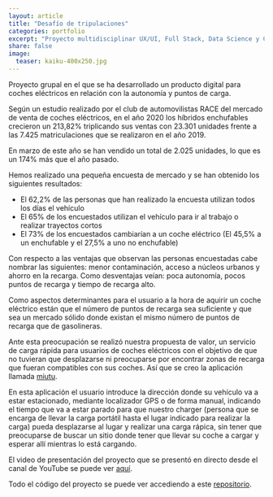 ```yaml
---
layout: article
title: "Desafío de tripulaciones"
categories: portfolio
excerpt: "Proyecto multidisciplinar UX/UI, Full Stack, Data Science y Ciberseguridad sobre coches eléctricos"
share: false
image:
  teaser: kaiku-400x250.jpg
---
```


Proyecto grupal en el que se ha desarrollado un producto digital para coches eléctricos en relación con la autonomía y puntos de carga.

Según un estudio realizado por el club de automovilistas RACE del mercado de venta de coches eléctricos, en el año 2020 los híbridos enchufables crecieron un 213,82% triplicando sus ventas con 23.301 unidades frente a las 7.425 matriculaciones que se realizaron en el año 2019.

En marzo de este año se han vendido un total de 2.025 unidades, lo que es un 174% más que el año pasado.

Hemos realizado una pequeña encuesta de mercado y se han obtenido los siguientes resultados:

* El 62,2% de las personas que han realizado la encuesta utilizan todos los días el vehículo
* El 65% de los encuestados utilizan el vehículo para ir al trabajo o realizar trayectos cortos
* El 73% de los encuestados cambiarían a un coche eléctrico (El 45,5% a un enchufable y el 27,5% a uno no enchufable)

Con respecto a las ventajas que observan las personas encuestadas cabe nombrar las siguientes: menor contaminación, acceso a núcleos urbanos y ahorro en la recarga. Como desventajas veían: poca autonomía, pocos puntos de recarga y tiempo de recarga alto. 

Como aspectos determinantes para el usuario a la hora de aquirir un coche eléctrico están que el número de puntos de recarga sea suficiente y que sea un mercado sólido donde existan el mismo número de puntos de recarga que de gasolineras.

Ante esta preocupación se realizó nuestra propuesta de valor, un servicio de carga rápida para usuarios de coches eléctricos con el objetivo de que no tuvieran que desplazarse ni preocuparse por encontrar zonas de recarga que fueran compatibles con sus coches. Así que se creo la aplicación llamada [miutu](https://miutu-front.herokuapp.com/). 

En esta aplicación el usuario introduce la dirección donde su vehículo va a estar estacionado, mediante localizador GPS o de forma manual, indicando el tiempo que va a estar parado para que nuestro charger (persona que se encarga de llevar la carga portátil hasta el lugar indicado para realizar la carga) pueda desplazarse al lugar y realizar una carga rápica, sin tener que preocuparse de buscar un sitio donde tener que llevar su coche a cargar y esperar allí mientras lo está cargando.

El video de presentación del proyecto que se presentó en directo desde el canal de YouTube se puede ver [aquí](https://www.youtube.com/watch?v=rdZCj-R7MPM&t=2916s). 

Todo el código del proyecto se puede ver accediendo a este [repositorio](https://github.com/sonimik13/coches_electricos).
